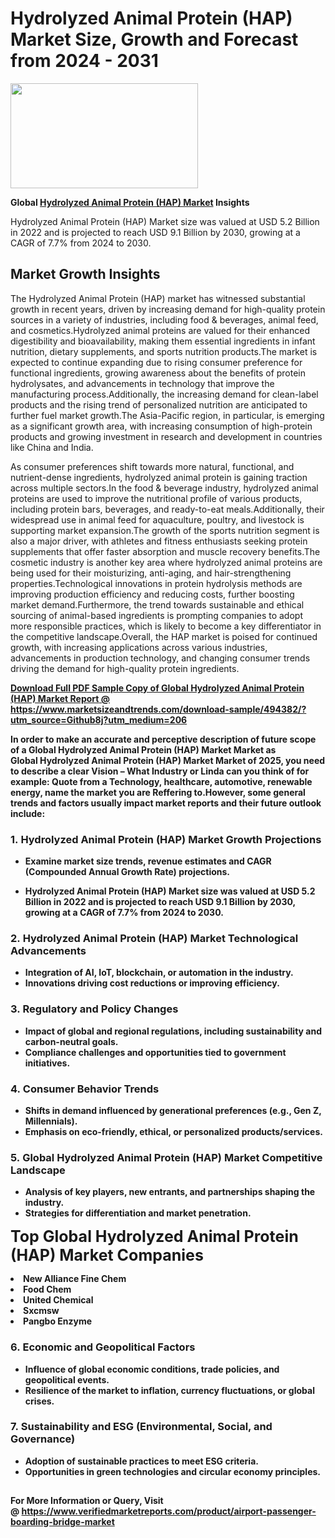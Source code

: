 <H1>Hydrolyzed Animal Protein (HAP) Market Size, Growth and Forecast from 2024 - 2031</H1><img class="aligncenter size-medium wp-image-584254" src="https://thirdeyenews.in/wp-content/uploads/2024/09/Global-Market-Research-300x168.jpeg" alt="" width="300" height="168" /><p><strong>Global&nbsp;<a href="https://www.marketsizeandtrends.com/download-sample/494382/?utm_source=Github8j?utm_medium=206">Hydrolyzed Animal Protein (HAP) Market</a> Insights</strong></p><p>Hydrolyzed Animal Protein (HAP) Market size was valued at USD 5.2 Billion in 2022 and is projected to reach USD 9.1 Billion by 2030, growing at a CAGR of 7.7% from 2024 to 2030.</p><p><h2>Market Growth Insights</h2> <p>The Hydrolyzed Animal Protein (HAP) market has witnessed substantial growth in recent years, driven by increasing demand for high-quality protein sources in a variety of industries, including food & beverages, animal feed, and cosmetics.Hydrolyzed animal proteins are valued for their enhanced digestibility and bioavailability, making them essential ingredients in infant nutrition, dietary supplements, and sports nutrition products.The market is expected to continue expanding due to rising consumer preference for functional ingredients, growing awareness about the benefits of protein hydrolysates, and advancements in technology that improve the manufacturing process.Additionally, the increasing demand for clean-label products and the rising trend of personalized nutrition are anticipated to further fuel market growth.The Asia-Pacific region, in particular, is emerging as a significant growth area, with increasing consumption of high-protein products and growing investment in research and development in countries like China and India.</p> <p><strong><a href="#"></a></strong></p> <p>As consumer preferences shift towards more natural, functional, and nutrient-dense ingredients, hydrolyzed animal protein is gaining traction across multiple sectors.In the food & beverage industry, hydrolyzed animal proteins are used to improve the nutritional profile of various products, including protein bars, beverages, and ready-to-eat meals.Additionally, their widespread use in animal feed for aquaculture, poultry, and livestock is supporting market expansion.The growth of the sports nutrition segment is also a major driver, with athletes and fitness enthusiasts seeking protein supplements that offer faster absorption and muscle recovery benefits.The cosmetic industry is another key area where hydrolyzed animal proteins are being used for their moisturizing, anti-aging, and hair-strengthening properties.Technological innovations in protein hydrolysis methods are improving production efficiency and reducing costs, further boosting market demand.Furthermore, the trend towards sustainable and ethical sourcing of animal-based ingredients is prompting companies to adopt more responsible practices, which is likely to become a key differentiator in the competitive landscape.Overall, the HAP market is poised for continued growth, with increasing applications across various industries, advancements in production technology, and changing consumer trends driving the demand for high-quality protein ingredients.</p> <p><strong><a href="#"></p><p><span class=""><strong>Download Full PDF Sample Copy of Global Hydrolyzed Animal Protein (HAP) Market Report</strong> @ <a href="https://www.marketsizeandtrends.com/download-sample/494382/?utm_source=Github8j?utm_medium=206" target="_blank">https://www.marketsizeandtrends.com/download-sample/494382/?utm_source=Github8j?utm_medium=206</a></span></p><p>In order to make an accurate and perceptive description of future scope of a Global&nbsp;Hydrolyzed Animal Protein (HAP) Market Market as Global&nbsp;Hydrolyzed Animal Protein (HAP) Market Market of 2025, you need to describe a clear Vision &ndash; What Industry or Linda can you think of for example: Quote from a Technology, healthcare, automotive, renewable energy, name the market you are Reffering to.However, some general trends and factors usually impact market reports and their future outlook include:</p><h3>1.&nbsp;<strong>Hydrolyzed Animal Protein (HAP) Market Growth Projections</strong></h3><ul><li>Examine market size trends, revenue estimates and CAGR (Compounded Annual Growth Rate) projections.</li><li><p>Hydrolyzed Animal Protein (HAP) Market size was valued at USD 5.2 Billion in 2022 and is projected to reach USD 9.1 Billion by 2030, growing at a CAGR of 7.7% from 2024 to 2030.</p></li></ul><h3>2.&nbsp;<strong>Hydrolyzed Animal Protein (HAP) Market Technological Advancements</strong></h3><ul><li>Integration of AI, IoT, blockchain, or automation in the industry.</li><li>Innovations driving cost reductions or improving efficiency.</li></ul><h3>3.&nbsp;<strong>Regulatory and Policy Changes</strong></h3><ul><li>Impact of global and regional regulations, including sustainability and carbon-neutral goals.</li><li>Compliance challenges and opportunities tied to government initiatives.</li></ul><h3>4.&nbsp;<strong>Consumer Behavior Trends</strong></h3><ul><li>Shifts in demand influenced by generational preferences (e.g., Gen Z, Millennials).</li><li>Emphasis on eco-friendly, ethical, or personalized products/services.</li></ul><h3>5.&nbsp;<strong>Global Hydrolyzed Animal Protein (HAP) Market Competitive Landscape</strong></h3><ul><li>Analysis of key players, new entrants, and partnerships shaping the industry.</li><li>Strategies for differentiation and market penetration.</li></ul><p data-pm-slice="1 1 []"><span style="color: inherit; font-family: inherit; font-size: 25px;">Top Global Hydrolyzed Animal Protein (HAP) Market Companies</span></p><div class="" data-test-id=""><p><li>New Alliance Fine Chem</li><li> Food Chem</li><li> United Chemical</li><li> Sxcmsw</li><li> Pangbo Enzyme</li></p></div><h3>6.&nbsp;<strong>Economic and Geopolitical Factors</strong></h3><ul><li>Influence of global economic conditions, trade policies, and geopolitical events.</li><li>Resilience of the market to inflation, currency fluctuations, or global crises.</li></ul><h3>7.&nbsp;<strong>Sustainability and ESG (Environmental, Social, and Governance)</strong></h3><ul><li>Adoption of sustainable practices to meet ESG criteria.</li><li>Opportunities in green technologies and circular economy principles.</li></ul><h2><strong style="font-size: 14px;">For More Information or Query, Visit @&nbsp;</strong><a style="background-color: #ffffff; font-size: 14px;" href="https://www.marketsizeandtrends.com/report/hydrolyzed-animal-protein-hap-market/" target="_blank">https://www.verifiedmarketreports.com/product/airport-passenger-boarding-bridge-market</a></h2>